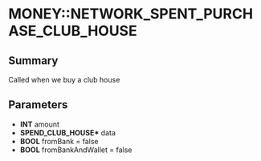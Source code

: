# MONEY::NETWORK_SPENT_PURCHASE_CLUB_HOUSE

## Summary
Called when we buy a club house

## Parameters
* **INT** amount
* **SPEND_CLUB_HOUSE\*** data
* **BOOL** fromBank = false
* **BOOL** fromBankAndWallet = false